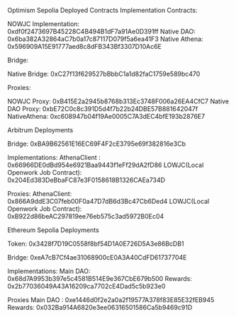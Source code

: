 Optimism Sepolia Deployed Contracts
Implementation Contracts:

NOWJC Implementation: 0xdf0f2473697B45228C4B494B1dF7a91Ae0D391ff
Native DAO: 0x6ba382A32864aC7b0a17c87117D079f5a6ea41F3
Native Athena: 0x596909A15E91777aed8c8dFB343Bf3307D10Ac6E

Bridge:

Native Bridge: 0xC27f13f629527bBbbC1a1d82faC1759e589bc470

Proxies:

NOWJC Proxy: 0xB415E2a2945b8768b313Ec3748F006a26EA4CfC7
Native DAO Proxy: 0xbE72C0c8c391D5d4f7b22b24DBE57B881642047f
NativeAthena: 0xc608947b04f19Ae0005C7A3dEC4bfE193b2876E7

Arbitrum Deployments

Bridge: 0xBA9B62561E16EC69F4F2cE3795e69f382816e3Cb

Implementations:
AthenaClient : 0x66966DE0dBd954e6921Baa9443f1eFf29dA2fD86
LOWJC(Local Openwork Job Contract): 0x204Ed383DeBbaFC87e3F0158618B1326CAEa734D

Proxies:
AthenaClient: 0x866A9ddE3C07feb00F0a47D7dB6d3Bc47Cb6Ded4
LOWJC(Local Openwork Job Contract): 0xB922d86beAC297819ee76eb575c3ad5972B0Ec04


Ethereum Sepolia Deployments

Token: 0x3428f7D19C0558f8bf54D1A0E726D5A3e86BcDB1

Bridge: 0xeA7cB7Cf4ae31068900cE0A3A40CdFD61737704E

Implementations:
Main DAO: 0x68d7A9953b397e5c4581B514E9e367CbE679b500
Rewards: 0x2b77036049A43A16209ca7702cE4Dad5c5b923e0

Proxies
Main DAO : 0xe1446d0f2e2a0a2f19577A378f83E85E32fEB945
Rewards: 0x032Ba914A6820e3ee06316501586Ca5b9469c91D
